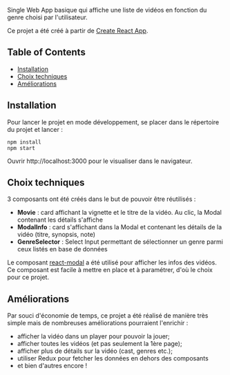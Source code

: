 
Single Web App basique qui affiche une liste de vidéos en fonction du genre choisi par l'utilisateur.

Ce projet a été créé à partir de [Create React App](https://github.com/facebookincubator/create-react-app).


## Table of Contents

- [Installation](#installation)
- [Choix techniques](#choix-techniques)
- [Améliorations](#améliorations)

## Installation

Pour lancer le projet en mode développement, se placer dans le répertoire du projet et lancer :

```
npm install
npm start
```

Ouvrir http://localhost:3000 pour le visualiser dans le navigateur.

## Choix techniques

3 composants ont été créés dans le but de pouvoir être réutilisés :

* **Movie** : card affichant la vignette et le titre de la vidéo. Au clic, la Modal contenant les détails s'affiche
* **ModalInfo** : card s'affichant dans la Modal et contenant les détails de la vidéo (titre, synopsis, note)
* **GenreSelector** : Select Input permettant de sélectionner un genre parmi ceux listés en base de données

Le composant [react-modal](https://github.com/reactjs/react-modal) a été utilisé pour afficher les infos des vidéos. Ce composant est facile à mettre en place et à paramétrer, d'où le choix pour ce projet.

## Améliorations

Par souci d'économie de temps, ce projet a été réalisé de manière très simple mais de nombreuses améliorations pourraient l'enrichir :

* afficher la vidéo dans un player pour pouvoir la jouer;
* afficher toutes les vidéos (et pas seulement la 1ère page);
* afficher plus de détails sur la vidéo (cast, genres etc.);
* utiliser Redux pour fetcher les données en dehors des composants
* et bien d'autres encore !
